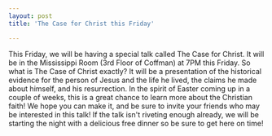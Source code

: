 ```yaml
---
layout: post
title: 'The Case for Christ this Friday'

---
```


This Friday, we will be having a special talk called The Case for Christ. It will be in the Mississippi Room (3rd Floor of Coffman) at 7PM this Friday. So what is The Case of Christ exactly? It will be a presentation of the historical evidence for the person of Jesus and the life he lived, the claims he made about himself, and his resurrection. In the spirit of Easter coming up in a couple of weeks, this is a great chance to learn more about the Christian faith! We hope you can make it, and be sure to invite your friends who may be interested in this talk! If the talk isn't riveting enough already, we will be starting the night with a delicious free dinner so be sure to get here on time!
